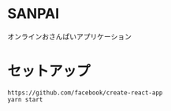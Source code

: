 # SANPAI

オンラインおさんぱいアプリケーション

# セットアップ

```
https://github.com/facebook/create-react-app
yarn start
```
